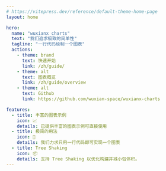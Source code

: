 ```yaml
---
# https://vitepress.dev/reference/default-theme-home-page
layout: home

hero:
  name: "wuxianx charts"
  text: "我们追求极致的简单性"
  tagline: "一行代码绘制一个图表"
  actions:
    - theme: brand
      text: 快速开始
      link: /zh/guide/
    - theme: alt
      text: 图表概览
      link: /zh/guide/overview
    - theme: alt
      text: Github
      link: https://github.com/wuxian-space/wuxianx-charts

features:
  - title: 丰富的图表示例
    icon: 📈
    details: 已提供丰富的图表示例可直接使用
  - title: 极简的用法
    icon: 🚀
    details: 我们力求只用一行代码即可实现一个图表
  - title: Tree Shaking
    icon: 📦
    details: 支持 Tree Shaking 以优化构建并减小包体积。
---
```

